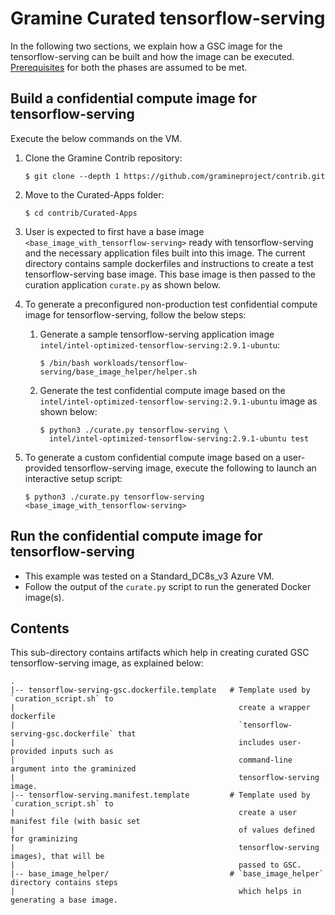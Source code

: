 # Gramine Curated tensorflow-serving
In the following two sections, we explain how a GSC image for the tensorflow-serving can be
built and how the image can be executed.
[Prerequisites](https://github.com/gramineproject/contrib/tree/master/Curated-Apps/README.md) for
both the phases are assumed to be met.

## Build a confidential compute image for tensorflow-serving
Execute the below commands on the VM.

1. Clone the Gramine Contrib repository:

       $ git clone --depth 1 https://github.com/gramineproject/contrib.git

2. Move to the Curated-Apps folder:

       $ cd contrib/Curated-Apps

3. User is expected to first have a base image `<base_image_with_tensorflow-serving>` ready with
   tensorflow-serving and the necessary application files built into this image. The current
   directory contains sample dockerfiles and instructions to create a test tensorflow-serving base
   image. This base image is then passed to the curation application `curate.py` as shown below.

4. To generate a preconfigured non-production test confidential compute image for
   tensorflow-serving, follow the below steps:
   1. Generate a sample tensorflow-serving application image 
      `intel/intel-optimized-tensorflow-serving:2.9.1-ubuntu`:

          $ /bin/bash workloads/tensorflow-serving/base_image_helper/helper.sh

   2. Generate the test confidential compute image based on the
      `intel/intel-optimized-tensorflow-serving:2.9.1-ubuntu` image as shown below:

          $ python3 ./curate.py tensorflow-serving \
            intel/intel-optimized-tensorflow-serving:2.9.1-ubuntu test

5. To generate a custom confidential compute image based on a user-provided tensorflow-serving
   image, execute the following to launch an interactive setup script:

       $ python3 ./curate.py tensorflow-serving <base_image_with_tensorflow-serving>

## Run the confidential compute image for tensorflow-serving

- This example was tested on a Standard_DC8s_v3 Azure VM.
- Follow the output of the `curate.py` script to run the generated Docker image(s).

## Contents
This sub-directory contains artifacts which help in creating curated GSC tensorflow-serving image,
as explained below:

    .
    |-- tensorflow-serving-gsc.dockerfile.template   # Template used by `curation_script.sh` to
    |                                                  create a wrapper dockerfile
    |                                                  `tensorflow-serving-gsc.dockerfile` that
    |                                                  includes user-provided inputs such as
    |                                                  command-line argument into the graminized
    |                                                  tensorflow-serving image.
    |-- tensorflow-serving.manifest.template         # Template used by `curation_script.sh` to
    |                                                  create a user manifest file (with basic set
    |                                                  of values defined for graminizing
    |                                                  tensorflow-serving images), that will be
    |                                                  passed to GSC.
    |-- base_image_helper/                           # `base_image_helper` directory contains steps
    |                                                  which helps in generating a base image.
